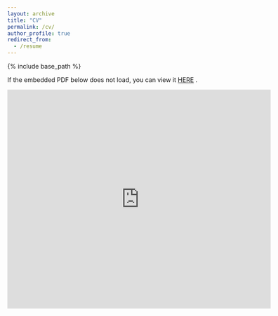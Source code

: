 ```yaml
---
layout: archive
title: "CV"
permalink: /cv/
author_profile: true
redirect_from:
  - /resume
---
```


{% include base_path %}


If the embedded PDF below does not load, you can view it <a href="https://zmasood.github.io/files/Resume.pdf" target="_blank">HERE</a> .

<embed src="https://zmasood.github.io/files/Resume.pdf" width="600px" height="500px" />
